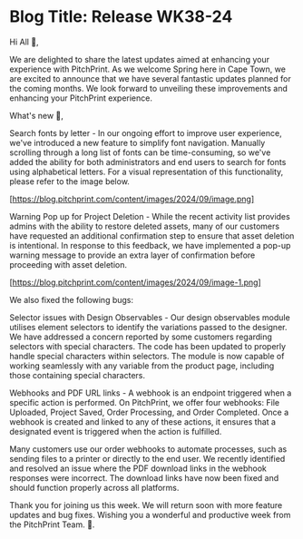 # **Blog Title**: Release WK38-24

Hi All 👋,

We are delighted to share the latest updates aimed at enhancing your experience with PitchPrint. As we welcome Spring here in Cape Town, we
are excited to announce that we have several fantastic updates planned for the coming months. We look forward to unveiling these
improvements and enhancing your PitchPrint experience.

What's new 🚀,

Search fonts by letter - In our ongoing effort to improve user experience, we've introduced a new feature to simplify font navigation.
Manually scrolling through a long list of fonts can be time-consuming, so we've added the ability for both administrators and end users to
search for fonts using alphabetical letters. For a visual representation of this functionality, please refer to the image below.

[https://blog.pitchprint.com/content/images/2024/09/image.png]

Warning Pop up for Project Deletion - While the recent activity list provides admins with the ability to restore deleted assets, many of our
customers have requested an additional confirmation step to ensure that asset deletion is intentional. In response to this feedback, we have
implemented a pop-up warning message to provide an extra layer of confirmation before proceeding with asset deletion.

[https://blog.pitchprint.com/content/images/2024/09/image-1.png]

We also fixed the following bugs:

Selector issues with Design Observables - Our design observables module utilises element selectors to identify the variations passed to the
designer. We have addressed a concern reported by some customers regarding selectors with special characters. The code has been updated to
properly handle special characters within selectors. The module is now capable of working seamlessly with any variable from the product
page, including those containing special characters.

Webhooks and PDF URL links - A webhook is an endpoint triggered when a specific action is performed. On PitchPrint, we offer four webhooks:
File Uploaded, Project Saved, Order Processing, and Order Completed. Once a webhook is created and linked to any of these actions, it
ensures that a designated event is triggered when the action is fulfilled.

Many customers use our order webhooks to automate processes, such as sending files to a printer or directly to the end user. We recently
identified and resolved an issue where the PDF download links in the webhook responses were incorrect. The download links have now been
fixed and should function properly across all platforms.

Thank you for joining us this week. We will return soon with more feature updates and bug fixes. Wishing you a wonderful and productive week
from the PitchPrint Team. 🤗.

